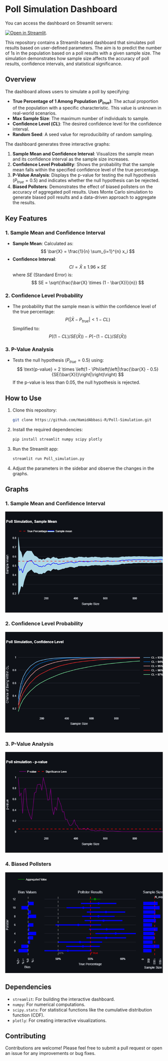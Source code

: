# Poll Simulation Dashboard
You can access the dashboard on Streamlit servers: 

[![Open in Streamlit](https://static.streamlit.io/badges/streamlit_badge_black_white.svg)](https://hamidabbasi-r-poll-simulation-poll-simulation-2dalas.streamlit.app/). 

This repository contains a Streamlit-based dashboard that simulates poll results based on user-defined parameters. The aim is to predict the number of 1s in the population based on a poll results with a given sample size. The simulation demonstrates how sample size affects the accuracy of poll results, confidence intervals, and statistical significance.

## Overview

The dashboard allows users to simulate a poll by specifying:
- **True Percentage of 1 Among Population ($P_{true}$)**: The actual proportion of the population with a specific characteristic. This value is unknown in real-world scenarios.
- **Max Sample Size**: The maximum number of individuals to sample.
- **Confidence Level ($CL$)**: The desired confidence level for the confidence interval.
- **Random Seed**: A seed value for reproducibility of random sampling.

The dashboard generates three interactive graphs:
1. **Sample Mean and Confidence Interval**: Visualizes the sample mean and its confidence interval as the sample size increases.
2. **Confidence Level Probability**: Shows the probability that the sample mean falls within the specified confidence level of the true percentage.
3. **P-Value Analysis**: Displays the p-value for testing the null hypothesis ($P_{true} = 0.5$) and indicates whether the null hypothesis can be rejected.
4. **Biased Pollsters**: Demonstrates the effect of biased pollsters on the accuracy of aggregated poll results. Uses Monte Carlo simulation to generate biased poll results and a data-driven approach to aggregate the results.

## Key Features

### 1. Sample Mean and Confidence Interval
- **Sample Mean**: Calculated as:
  $$
  \bar{X} = \frac{1}{n} \sum_{i=1}^{n} x_i
  $$
- **Confidence Interval**:
  $$
  CI = \bar{X} \pm 1.96 \times SE
  $$
  where $SE$ (Standard Error) is:
  $$
  SE = \sqrt{\frac{\bar{X} \times (1 - \bar{X})}{n}}
  $$

### 2. Confidence Level Probability
- The probability that the sample mean is within the confidence level of the true percentage:
  $$
  P(\left|\bar{X} - P_{true}\right| < 1-CL)
  $$
  Simplified to:
  $$
  P((1-CL) / SE(\bar{X})) - P(-(1-CL) / SE(\bar{X}))
  $$

### 3. P-Value Analysis
- Tests the null hypothesis ($P_{true} = 0.5$) using:
  $$
  \text{p-value} = 2 \times \left(1 - \Phi\left(\left|\frac{\bar{X} - 0.5}{SE(\bar{X})}\right|\right)\right)
  $$
  If the p-value is less than 0.05, the null hypothesis is rejected.

## How to Use

1. Clone this repository:
   ```bash
   git clone https://github.com/HamidAbbasi-R/Poll-Simulation.git
   ```
2. Install the required dependencies:
   ```bash
   pip install streamlit numpy scipy plotly
   ```
3. Run the Streamlit app:
   ```bash
   streamlit run Poll_simulation.py
   ```
4. Adjust the parameters in the sidebar and observe the changes in the graphs.

## Graphs

### 1. Sample Mean and Confidence Interval
![Sample Mean](imgs/x_bar.png)

### 2. Confidence Level Probability
![Confidence Level](imgs/CL.png)

### 3. P-Value Analysis
![P-Value](imgs/p-value.png)

### 4. Biased Pollsters
![Biased](imgs/bias.png)

## Dependencies

- `streamlit`: For building the interactive dashboard.
- `numpy`: For numerical computations.
- `scipy.stats`: For statistical functions like the cumulative distribution function (CDF).
- `plotly`: For creating interactive visualizations.

## Contributing

Contributions are welcome! Please feel free to submit a pull request or open an issue for any improvements or bug fixes.